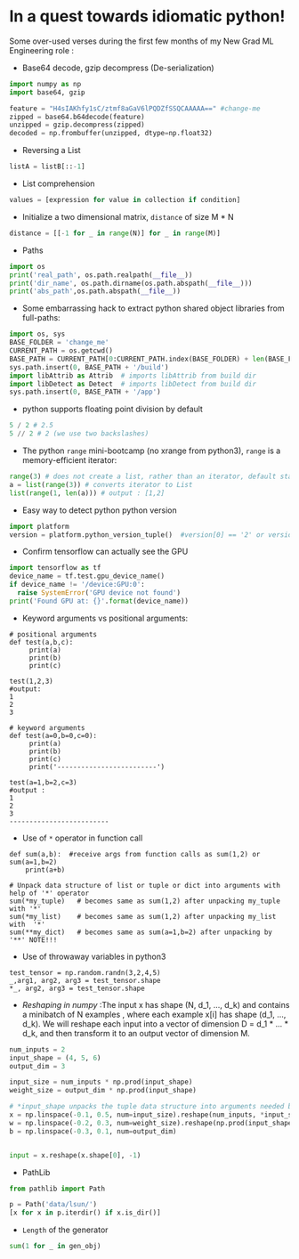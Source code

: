# In a quest towards idiomatic python!

Some over-used verses during the first few months of my New Grad ML Engineering role :


- Base64 decode, gzip decompress (De-serialization)

```python
import numpy as np
import base64, gzip

feature = "H4sIAKhfy1sC/ztmf8aGaV6lPQDZfSSQCAAAAA==" #change-me
zipped = base64.b64decode(feature)
unzipped = gzip.decompress(zipped)
decoded = np.frombuffer(unzipped, dtype=np.float32)
```

- Reversing a List

```python
listA = listB[::-1]
```

- List comprehension

```python
values = [expression for value in collection if condition]
```

- Initialize a two dimensional matrix, `distance` of size M * N

```python
distance = [[-1 for _ in range(N)] for _ in range(M)]
```

- Paths

```python
import os
print('real_path', os.path.realpath(__file__))
print('dir_name', os.path.dirname(os.path.abspath(__file__)))
print('abs_path',os.path.abspath(__file__))
```

- Some embarrassing hack to extract python shared object libraries from full-paths:

```python
import os, sys
BASE_FOLDER = 'change_me'
CURRENT_PATH = os.getcwd()
BASE_PATH = CURRENT_PATH[0:CURRENT_PATH.index(BASE_FOLDER) + len(BASE_FOLDER)]
sys.path.insert(0, BASE_PATH + '/build')
import libAttrib as Attrib  # imports libAttrib from build dir
import libDetect as Detect  # imports libDetect from build dir
sys.path.insert(0, BASE_PATH + '/app')
```

- python supports floating point division by default

```python
5 / 2 # 2.5
5 // 2 # 2 (we use two backslashes)
```
- The python `range` mini-bootcamp (no xrange from python3), `range` is a memory-efficient iterator:

```python
range(3) # does not create a list, rather than an iterator, default starts from 0
a = list(range(3)) # converts iterator to List
list(range(1, len(a))) # output : [1,2]
```

- Easy way to detect python python version

```python
import platform
version = platform.python_version_tuple()  #version[0] == '2' or version[0] == '3'
```

- Confirm tensorflow can actually see the GPU

```python
import tensorflow as tf
device_name = tf.test.gpu_device_name()
if device_name != '/device:GPU:0':
  raise SystemError('GPU device not found')
print('Found GPU at: {}'.format(device_name))
```

- Keyword arguments vs positional arguments:
```
# positional arguments
def test(a,b,c):
     print(a)
     print(b)
     print(c)

test(1,2,3)
#output:
1
2
3

# keyword arguments
def test(a=0,b=0,c=0):
     print(a)
     print(b)
     print(c)
     print('-------------------------')

test(a=1,b=2,c=3)
#output :
1
2
3
-------------------------
```

- Use of `*` operator in function call
```
def sum(a,b):  #receive args from function calls as sum(1,2) or sum(a=1,b=2)
    print(a+b)

# Unpack data structure of list or tuple or dict into arguments with help of '*' operator
sum(*my_tuple)   # becomes same as sum(1,2) after unpacking my_tuple with '*'
sum(*my_list)    # becomes same as sum(1,2) after unpacking my_list with  '*'
sum(**my_dict)   # becomes same as sum(a=1,b=2) after unpacking by '**' NOTE!!!
```

- Use of throwaway variables in python3
```
test_tensor = np.random.randn(3,2,4,5)
_,arg1, arg2, arg3 = test_tensor.shape
*_, arg2, arg3 = test_tensor.shape
```


- *Reshaping in numpy* :The input x has shape (N, d_1, ..., d_k) and contains a minibatch of N examples
, where each example x[i] has shape (d_1, ..., d_k). We will reshape each input
into a vector of dimension D = d_1 * ... * d_k, and then transform it
to an output vector of dimension M.

```python
num_inputs = 2
input_shape = (4, 5, 6)
output_dim = 3

input_size = num_inputs * np.prod(input_shape)
weight_size = output_dim * np.prod(input_shape)

# *input_shape unpacks the tuple data structure into arguments needed by the function definition
x = np.linspace(-0.1, 0.5, num=input_size).reshape(num_inputs, *input_shape)
w = np.linspace(-0.2, 0.3, num=weight_size).reshape(np.prod(input_shape), output_dim)
b = np.linspace(-0.3, 0.1, num=output_dim)


input = x.reshape(x.shape[0], -1)
```

- PathLib 

```python
from pathlib import Path

p = Path('data/lsun/')
[x for x in p.iterdir() if x.is_dir()]
```

- `Length` of the generator

```python
sum(1 for _ in gen_obj)
```
